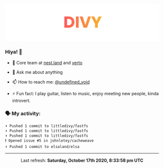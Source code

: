 
![](https://github.com/divy-work/divy-work/raw/master/assets/divy.png)

### Hiya! 👋

- 🔭 Core team at [nest.land](https://github.com/nestdotland/nest.land) and [verto](https://github.com/useverto/verto)

- 💬 Ask me about anything

- 📫 How to reach me: [@undefined_void](https://instagram.com/divy.exe)

- ⚡ Fun fact: I play guitar, listen to music, enjoy meeting new people, kinda introvert.

### 🗣 My activity:

```
⬆️ Pushed 1 commit to littledivy/fastfs
⬆️ Pushed 1 commit to littledivy/fastfs
⬆️ Pushed 1 commit to littledivy/fastfs
❗️ Opened issue #5 in johnletey/cacheweave
⬆️ Pushed 1 commit to elsaland/elsa
```

------------
<p align="center">Last refresh: <b>Saturday, October 17th 2020, 8:33:58 pm UTC</b></p>
